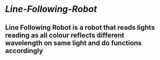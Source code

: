 # *Line-Following-Robot*

**Line Following Robot** is a robot that reads lights reading as all colour reflects different wavelength on same light and do functions accordingly
---
